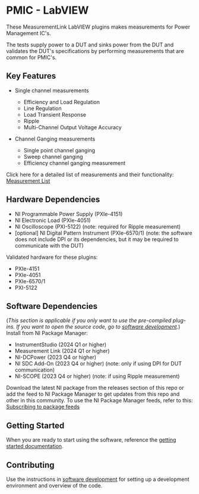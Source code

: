 # PMIC - LabVIEW

 These MeasurementLink LabVIEW plugins makes measurements for Power Management IC's.
 
 The tests supply power to a DUT and sinks power from the DUT and validates the DUT's specifications by performing measurements that are common for PMIC's.

## Key Features

 - Single channel measurements
   - Efficiency and Load Regulation
   - Line Regulation
   - Load Transient Response
   - Ripple
   - Multi-Channel Output Voltage Accuracy

 - Channel Ganging measurements
   - Single point channel ganging
   - Sweep channel ganging
   - Efficiency channel ganging measurement

Click here for a detailed list of measurements and their functionality: [Measurement List](docs/measurements/meas-index.md)

## Hardware Dependencies

- NI Programmable Power Supply (PXIe-4151)
- NI Electronic Load (PXIe-4051)
- NI Oscilloscope (PXI-5122) (note: required for Ripple measurement)
- [optional] NI Digital Pattern Instrument (PXIe-6570/1) (note: the software does not include DPI or its dependencies, but it may be required to communicate with the DUT)

Validated hardware for these plugins:
- PXIe-4151
- PXIe-4051
- PXIe-6570/1
- PXI-5122

## Software Dependencies
(*This section is applicable if you only want to use the pre-compiled plug-ins. If you want to open the source code, go to [software development](docs/sw-dev.md).*)  
Install from NI Package Manager:

- InstrumentStudio (2024 Q1 or higher)
- Measurement Link (2024 Q1 or higher)
- NI-DCPower (2023 Q4 or higher)
- NI SDC Add-On (2023 Q4 or higher) (note: only if using DPI for DUT communication)
- NI-SCOPE (2023 Q4 or higher) (note: if using Ripple measurement)

Download the latest NI package from the releases section of this repo or add the feed to NI Package Manager to get updates from this repo and other in this community. To use the NI Package Manager feeds, refer to this: [Subscribing to package feeds](https://github.com/NI-MeasurementLink-Plug-Ins/package-manager-feeds)

## Getting Started
When you are ready to start using the software, reference the [getting started documentation](docs/help.md).

## Contributing
Use the instructions in [software development](docs/sw-dev.md) for setting up a development environment and overview of the code.
